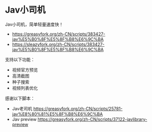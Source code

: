 # Jav小司机
Jav小司机，简单轻量速度快！

* https://greasyfork.org/zh-CN/scripts/383427-jav%E5%B0%8F%E5%8F%B8%E6%9C%BA
* https://sleazyfork.org/zh-CN/scripts/383427-jav%E5%B0%8F%E5%8F%B8%E6%9C%BA

支持以下功能：

* 视频官方预览
* 高清截图
* 种子搜索
* 视频列表优化

感谢以下脚本：

* Jav老司机 https://greasyfork.org/zh-CN/scripts/25781-jav%E8%80%81%E5%8F%B8%E6%9C%BA
* Jav preview https://greasyfork.org/zh-CN/scripts/37122-javlibrary-preview
